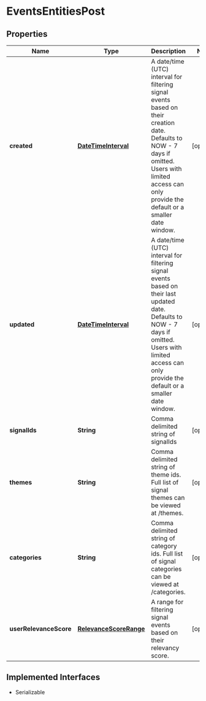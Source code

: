 

# EventsEntitiesPost


## Properties

Name | Type | Description | Notes
------------ | ------------- | ------------- | -------------
**created** | [**DateTimeInterval**](DateTimeInterval.md) | A date/time (UTC) interval for filtering signal events based on their creation date. Defaults to NOW - 7 days if omitted. Users with limited access can only provide the default or a smaller date window. |  [optional]
**updated** | [**DateTimeInterval**](DateTimeInterval.md) | A date/time (UTC) interval for filtering signal events based on their last updated date. Defaults to NOW - 7 days if omitted. Users with limited access can only provide the default or a smaller date window. |  [optional]
**signalIds** | **String** | Comma delimited string of signalIds |  [optional]
**themes** | **String** | Comma delimited string of theme ids. Full list of signal themes can be viewed at /themes. |  [optional]
**categories** | **String** | Comma delimited string of category ids. Full list of signal categories can be viewed at /categories. |  [optional]
**userRelevanceScore** | [**RelevanceScoreRange**](RelevanceScoreRange.md) | A range for filtering signal events based on their relevancy score. |  [optional]


## Implemented Interfaces

* Serializable


